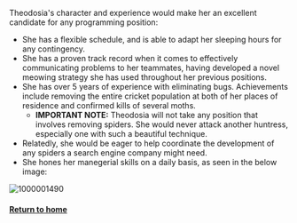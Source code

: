 Theodosia's character and experience would make her an excellent candidate for any programming position:
 * She has a flexible schedule, and is able to adapt her sleeping hours for any contingency.
 * She has a proven track record when it comes to effectively communicating problems to her teammates, having developed a novel meowing strategy she has used throughout her previous positions.
 * She has over 5 years of experience with eliminating bugs. Achievements include removing the entire cricket population at both of her places of residence and confirmed kills of several moths.
    * **IMPORTANT NOTE:** Theodosia will not take any position that involves removing spiders. She would never attack another huntress, especially one with such a beautiful technique.
 * Relatedly, she would be eager to help coordinate the development of any spiders a search engine company might need. 
 * She hones her manegerial skills on a daily basis, as seen in the below image:
 
 ![1000001490](https://user-images.githubusercontent.com/122947311/226093337-83b7543c-59cc-40f0-82b5-59c54b86874d.jpg)
#### [Return to home](README.md)
